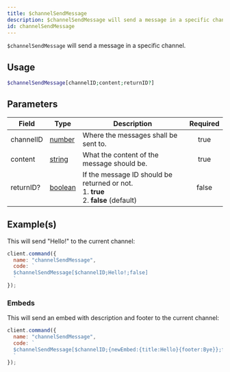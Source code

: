 ```yaml
---
title: $channelSendMessage
description: $channelSendMessage will send a message in a specific channel.
id: channelSendMessage
---
```


`$channelSendMessage` will send a message in a specific channel.

## Usage

```php
$channelSendMessage[channelID;content;returnID?]
```

## Parameters

| Field     | Type                                                                                                | Description                                                                                   | Required |
| --------- | --------------------------------------------------------------------------------------------------- | --------------------------------------------------------------------------------------------- | :------: |
| channelID | [number](https://developer.mozilla.org/en-US/docs/Web/JavaScript/Reference/Global_Objects/Number)   | Where the messages shall be sent to.                                                          |   true   |
| content   | [string](https://developer.mozilla.org/en-US/docs/Web/JavaScript/Reference/Global_Objects/String)   | What the content of the message should be.                                                    |   true   |
| returnID? | [boolean](https://developer.mozilla.org/en-US/docs/Web/JavaScript/Reference/Global_Objects/Boolean) | If the message ID should be returned or not. <br /> 1. **true** <br /> 2. **false** (default) |  false   |

## Example(s)

This will send "Hello!" to the current channel:

```javascript
client.command({
  name: "channelSendMessage",
  code: `
  $channelSendMessage[$channelID;Hello!;false]
  `
});
```

### Embeds

This will send an embed with description and footer to the current channel:

```javascript
client.command({
  name: "channelSendMessage",
  code: `
  $channelSendMessage[$channelID;{newEmbed:{title:Hello}{footer:Bye}};false]
  `
});
```
